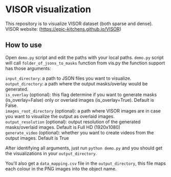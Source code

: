 # VISOR visualization
This repository is to visualize VISOR dataset (both sparse and dense). VISOR website: (https://epic-kitchens.github.io/VISOR)


## How to use
Open `demo.py` script and edit the paths with your local paths. `demo.py` script will call `folder_of_jsons_to_masks` function from vis.py the function support has those arguments:

`input_directory`: a path to JSON files you want to visualize.<br />
`output_directory`: a path where the output masks/overlay would be generated.<br />
`is_overlay` (optional): this flag determine if you want to generate masks (is_overlay=False) only or overlaid images (is_overlay=True). Default is False.<br />
`images_root_directory` (optional): a path where VISOR images are in case you want to visualize the output as overlaid images.<br />
`output_resolution` (optional): output resolution of the generated masks/overlaid images. Default is Full HD (1920x1080)<br />
`generate_video` (optional): whether you want to create videos from the output images. Default is True

After identifying all arguments, just run `python demo.py` and you should get the visualizations in your `output_directory`.

You'll also get a `data_mapping.csv` file in the `output_directory`, this file maps each colour in the PNG images into the object name.
